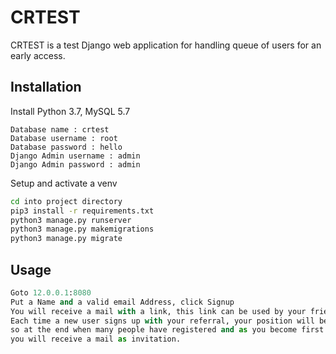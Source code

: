 # CRTEST

CRTEST is a test Django web application for handling queue of users for an early access.

## Installation

Install Python 3.7, MySQL 5.7
```
Database name : crtest
Database username : root
Database password : hello
Django Admin username : admin
Django Admin password : admin
```
Setup and activate a venv
```bash
cd into project directory
pip3 install -r requirements.txt 
python3 manage.py runserver
python3 manage.py makemigrations
python3 manage.py migrate
```

## Usage

```python
Goto 12.0.0.1:8080
Put a Name and a valid email Address, click Signup
You will receive a mail with a link, this link can be used by your friends to signup the same way you did.
Each time a new user signs up with your referral, your position will be lifted,
so at the end when many people have registered and as you become first position,
you will receive a mail as invitation.
```
